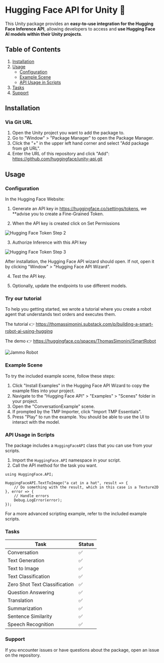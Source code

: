 # Hugging Face API for Unity 🤗

This Unity package provides an **easy-to-use integration for the Hugging Face Inference API**, allowing developers to access and **use Hugging Face AI models within their Unity projects**.

## Table of Contents
1. [Installation](#installation)
2. [Usage](#usage)
   - [Configuration](#configuration)
   - [Example Scene](#example-scene)
   - [API Usage in Scripts](#api-usage-in-scripts)
3. [Tasks](#tasks)
4. [Support](#support)

## Installation

### Via Git URL

1. Open the Unity project you want to add the package to.
2. Go to "Window" > "Package Manager" to open the Package Manager.
3. Click the "+" in the upper left hand corner and select "Add package from git URL".
4. Enter the URL of this repository and click "Add": https://github.com/huggingface/unity-api.git

## Usage

### Configuration
In the Hugging Face Website:

1. Generate an API key in https://huggingface.co/settings/tokens, we **advise you to create a Fine-Grained Token.

2. When the API key is created click on Set Permissions

<img src="https://huggingface.co/datasets/huggingface-ml-4-games-course/course-images/resolve/main/en/communication/api_step2.png" alt="Hugging Face Token Step 2"/>

3. Authorize Inference with this API key

<img src="https://huggingface.co/datasets/huggingface-ml-4-games-course/course-images/resolve/main/en/communication/api_step3.png" alt="Hugging Face Token Step 3"/>

After installation, the Hugging Face API wizard should open. If not, open it by clicking "Window" > "Hugging Face API Wizard".

4. Test the API key.

5. Optionally, update the endpoints to use different models.

### Try our tutorial

To help you getting started, we wrote a tutorial where you create a robot agent that understands text orders and executes them.


The tutorial 👉 https://thomassimonini.substack.com/p/building-a-smart-robot-ai-using-hugging

The demo 👉 https://huggingface.co/spaces/ThomasSimonini/SmartRobot

<img src="https://substackcdn.com/image/fetch/w_1456,c_limit,f_webp,q_auto:good,fl_progressive:steep/https%3A%2F%2Fsubstack-post-media.s3.amazonaws.com%2Fpublic%2Fimages%2F893d861c-e6ee-416c-bc44-9a588caf4d42_1920x1080.png" alt="Jammo Robot"/>

### Example Scene

To try the included example scene, follow these steps:

1. Click "Install Examples" in the Hugging Face API Wizard to copy the example files into your project.
2. Navigate to the "Hugging Face API" > "Examples" > "Scenes" folder in your project.
3. Open the "ConversationExample" scene.
4. If prompted by the TMP Importer, click "Import TMP Essentials".
5. Press "Play" to run the example. You should be able to use the UI to interact with the model.

### API Usage in Scripts

The package includes a `HuggingFaceAPI` class that you can use from your scripts.

1. Import the `HuggingFace.API` namespace in your script.
2. Call the API method for the task you want.
```
using HuggingFace.API;

HuggingFaceAPI.TextToImage("a cat in a hat", result => {
    // Do something with the result, which in this case is a Texture2D
}, error => {
    // Handle errors
    Debug.LogError(error);
});
```

For a more advanced scripting example, refer to the included example scripts.

### Tasks

| Task                         | Status    |
| ---------------------------- | --------- |
| Conversation                 | ✅     |
| Text Generation              | ✅     |
| Text to Image                | ✅     |
| Text Classification          | ✅     |
| Zero Shot Text Classification| ✅     |
| Question Answering           | ✅     |
| Translation                  | ✅     |
| Summarization                | ✅     |
| Sentence Similarity          | ✅     |
| Speech Recognition           | ✅     |

### Support

If you encounter issues or have questions about the package, open an issue on the repository.
